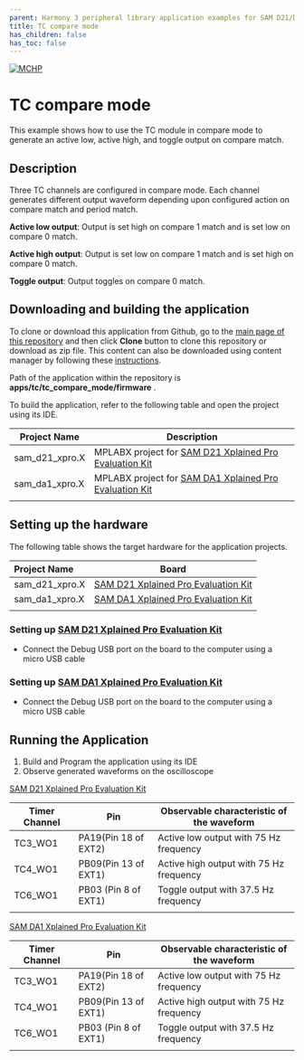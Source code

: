 ```yaml
---
parent: Harmony 3 peripheral library application examples for SAM D21/DA1 family
title: TC compare mode 
has_children: false
has_toc: false
---
```


[![MCHP](https://www.microchip.com/ResourcePackages/Microchip/assets/dist/images/logo.png)](https://www.microchip.com)

# TC compare mode

This example shows how to use the TC module in compare mode to generate an active low, active high, and toggle output on compare match.

## Description

Three TC channels are configured in compare mode. Each channel generates different output waveform depending upon configured action on compare match and period match.

**Active low output**: Output is set high on compare 1 match and is
set low on compare 0 match.

**Active high output**: Output is set low on compare 1 match and is
set high on compare 0 match.

**Toggle output**: Output toggles on compare 0 match.

## Downloading and building the application

To clone or download this application from Github, go to the [main page of this repository](https://github.com/Microchip-MPLAB-Harmony/csp_apps_sam_d21_da1) and then click **Clone** button to clone this repository or download as zip file.
This content can also be downloaded using content manager by following these [instructions](https://github.com/Microchip-MPLAB-Harmony/contentmanager/wiki).

Path of the application within the repository is **apps/tc/tc_compare_mode/firmware** .

To build the application, refer to the following table and open the project using its IDE.

| Project Name      | Description                                    |
| ----------------- | ---------------------------------------------- |
| sam_d21_xpro.X | MPLABX project for [SAM D21 Xplained Pro Evaluation Kit](https://www.microchip.com/developmenttools/ProductDetails/atsamd21-xpro) |
| sam_da1_xpro.X | MPLABX project for [SAM DA1 Xplained Pro Evaluation Kit](https://www.microchip.com/DevelopmentTools/ProductDetails/PartNO/ATSAMDA1-XPRO) |
|||

## Setting up the hardware

The following table shows the target hardware for the application projects.

| Project Name| Board|
|:---------|:---------:|
| sam_d21_xpro.X | [SAM D21 Xplained Pro Evaluation Kit](https://www.microchip.com/developmenttools/ProductDetails/atsamd21-xpro)
| sam_da1_xpro.X | [SAM DA1 Xplained Pro Evaluation Kit](https://www.microchip.com/DevelopmentTools/ProductDetails/PartNO/ATSAMDA1-XPRO)
|||

### Setting up [SAM D21 Xplained Pro Evaluation Kit](https://www.microchip.com/developmenttools/ProductDetails/atsamd21-xpro)

- Connect the Debug USB port on the board to the computer using a micro USB cable

### Setting up [SAM DA1 Xplained Pro Evaluation Kit](https://www.microchip.com/DevelopmentTools/ProductDetails/PartNO/ATSAMDA1-XPRO)

- Connect the Debug USB port on the board to the computer using a micro USB cable

## Running the Application

1. Build and Program the application using its IDE
2. Observe generated waveforms on the oscilloscope

[SAM D21 Xplained Pro Evaluation Kit](https://www.microchip.com/developmenttools/ProductDetails/atsamd21-xpro)

| Timer Channel   | Pin      | Observable characteristic of the waveform
| ----------------| ---------| -----------------------------------------|
| TC3_WO1 | PA19(Pin 18 of EXT2) | Active low output with 75 Hz frequency |
| TC4_WO1 | PB09(Pin 13 of EXT1)  | Active high output with 75 Hz frequency |
| TC6_WO1 | PB03 (Pin 8 of EXT1) |Toggle output with 37.5 Hz frequency|
||||

[SAM DA1 Xplained Pro Evaluation Kit](https://www.microchip.com/DevelopmentTools/ProductDetails/PartNO/ATSAMDA1-XPRO)

| Timer Channel   | Pin      | Observable characteristic of the waveform
| ----------------| ---------| -----------------------------------------|
| TC3_WO1 | PA19(Pin 18 of EXT2) | Active low output with 75 Hz frequency |
| TC4_WO1 | PB09(Pin 13 of EXT1)  | Active high output with 75 Hz frequency |
| TC6_WO1 | PB03 (Pin 8 of EXT1) |Toggle output with 37.5 Hz frequency|
||||
